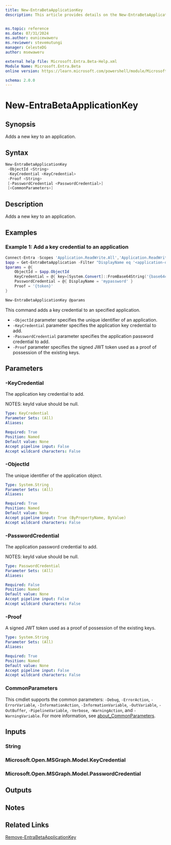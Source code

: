 ```yaml
---
title: New-EntraBetaApplicationKey
description: This article provides details on the New-EntraBetaApplicationKey command.


ms.topic: reference
ms.date: 07/31/2024
ms.author: eunicewaweru
ms.reviewer: stevemutungi
manager: CelesteDG
author: msewaweru

external help file: Microsoft.Entra.Beta-Help.xml
Module Name: Microsoft.Entra.Beta
online version: https://learn.microsoft.com/powershell/module/Microsoft.Entra.Beta/New-EntraBetaApplicationKey

schema: 2.0.0
---
```


# New-EntraBetaApplicationKey

## Synopsis

Adds a new key to an application.

## Syntax

```powershell
New-EntraBetaApplicationKey
 -ObjectId <String>
 -KeyCredential <KeyCredential>
 -Proof <String>
 [-PasswordCredential <PasswordCredential>]
 [<CommonParameters>]
```

## Description

Adds a new key to an application.

## Examples

### Example 1: Add a key credential to an application

```powershell
Connect-Entra -Scopes 'Application.ReadWrite.All','Application.ReadWrite.OwnedBy'
$app = Get-EntraBetaApplication -Filter "DisplayName eq '<application-display-name>'"
$params = @{
    ObjectId = $app.ObjectId
    KeyCredential = @{ key=[System.Convert]::FromBase64String('{base64cert}') }
    PasswordCredential = @{ DisplayName = 'mypassword' }
    Proof = '{token}'
}

New-EntraBetaApplicationKey @params
```

This command adds a key credential to an specified application.

- `-ObjectId` parameter specifies the unique identifier of an application.
- `-KeyCredential` parameter specifies the application key credential to add.
- `-PasswordCredential` parameter specifies the application password credential to add.
- `-Proof` parameter specifies the signed JWT token used as a proof of possession of the existing keys.

## Parameters

### -KeyCredential

The application key credential to add.

NOTES: keyId value should be null.

```yaml
Type: KeyCredential
Parameter Sets: (All)
Aliases:

Required: True
Position: Named
Default value: None
Accept pipeline input: False
Accept wildcard characters: False
```

### -ObjectId

The unique identifier of the application object.

```yaml
Type: System.String
Parameter Sets: (All)
Aliases:

Required: True
Position: Named
Default value: None
Accept pipeline input: True (ByPropertyName, ByValue)
Accept wildcard characters: False
```

### -PasswordCredential

The application password credential to add.

NOTES: keyId value should be null.

```yaml
Type: PasswordCredential
Parameter Sets: (All)
Aliases:

Required: False
Position: Named
Default value: None
Accept pipeline input: False
Accept wildcard characters: False
```

### -Proof

A signed JWT token used as a proof of possession of the existing keys.

```yaml
Type: System.String
Parameter Sets: (All)
Aliases:

Required: True
Position: Named
Default value: None
Accept pipeline input: False
Accept wildcard characters: False
```

### CommonParameters

This cmdlet supports the common parameters: `-Debug`, `-ErrorAction`, `-ErrorVariable`, `-InformationAction`, `-InformationVariable`, `-OutVariable`, `-OutBuffer`, `-PipelineVariable`, `-Verbose`, `-WarningAction`, and `-WarningVariable`. For more information, see [about_CommonParameters](https://go.microsoft.com/fwlink/?LinkID=113216).

## Inputs

### String

### Microsoft.Open.MSGraph.Model.KeyCredential

### Microsoft.Open.MSGraph.Model.PasswordCredential

## Outputs

## Notes

## Related Links

[Remove-EntraBetaApplicationKey](Remove-EntraBetaApplicationKey.md)
